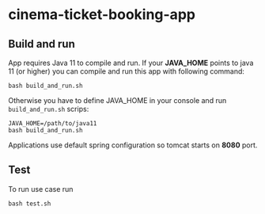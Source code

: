 # cinema-ticket-booking-app

## Build and run
App requires Java 11 to compile and run.
If your **JAVA_HOME** points to java 11 (or higher) you can compile and run this app with following command:
```
bash build_and_run.sh
```

Otherwise you have to define JAVA_HOME in your console and run `build_and_run.sh` scrips:
```
JAVA_HOME=/path/to/java11
bash build_and_run.sh
```

Applications use default spring configuration so tomcat starts on **8080** port.

## Test

To run use case run
```
bash test.sh
``` 